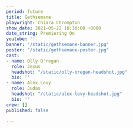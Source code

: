 ```yaml
---
period: future
title: Gethsemane
playwright: Chiara Chrompton
show_date: 2021-05-22 18:30:00 +0000
date_string: Premiering On
youtube: ''
banner: "/static/gethsemane-banner.jpg"
poster: "/static/gethsemane-poster.jpg"
cast:
- name: Olly O'regan
  role: Jesus
  headshot: "/static/olly-oregan-headshot.jpg"
  bio: ''
- name: Alex Levy
  role: Judas
  headshot: "/static/alex-levy-headshot.jpg"
  bio: ''
crew: []
published: false

---
```

